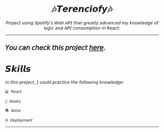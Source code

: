 <h1 align="center"> 🎶𝙏𝙚𝙧𝙚𝙣𝙘𝙞𝙤𝙛𝙮🎶 </h1>

<p  align="center">𝘗𝘳𝘰𝘫𝘦𝘤𝘵 𝘶𝘴𝘪𝘯𝘨 𝘚𝘱𝘰𝘵𝘪𝘧𝘺'𝘴 𝘞𝘦𝘣 𝘈𝘗𝘐 𝘵𝘩𝘢𝘵 𝘨𝘳𝘦𝘢𝘵𝘭𝘺 𝘢𝘥𝘷𝘢𝘯𝘤𝘦𝘥 𝘮𝘺 𝘬𝘯𝘰𝘸𝘭𝘦𝘥𝘨𝘦 𝘰𝘧 𝘭𝘰𝘨𝘪𝘤 𝘢𝘯𝘥 𝘈𝘗𝘐 𝘤𝘰𝘯𝘴𝘶𝘮𝘱𝘵𝘪𝘰𝘯 𝘪𝘯 𝘙𝘦𝘢𝘤𝘵.</p>

---

## 𝘠𝘰𝘶 𝘤𝘢𝘯 𝘤𝘩𝘦𝘤𝘬 𝘵𝘩𝘪𝘴 𝘱𝘳𝘰𝘫𝘦𝘤𝘵 [𝘩𝘦𝘳𝘦](https://terenciofy.netlify.app/).


# 𝙎𝙠𝙞𝙡𝙡𝙨
𝘪𝘯 𝘵𝘩𝘪𝘴 𝘱𝘳𝘰𝘫𝘦𝘤𝘵, 𝘐 𝘤𝘰𝘶𝘭𝘥 𝘱𝘳𝘢𝘤𝘵𝘪𝘤𝘦 𝘵𝘩𝘦 𝘧𝘰𝘭𝘭𝘰𝘸𝘪𝘯𝘨 𝘬𝘯𝘰𝘸𝘭𝘦𝘥𝘨𝘦:

    💻 𝘙𝘦𝘢𝘤𝘵 
    
    🔨 𝘏𝘰𝘰𝘬𝘴

    📚 𝘈𝘹𝘪𝘰𝘴

    🌐 𝘋𝘦𝘱𝘭𝘰𝘺𝘮𝘦𝘯𝘵

---

<br>
<br>
